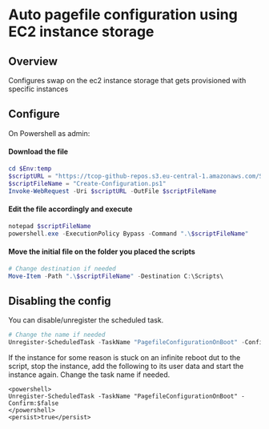# Auto pagefile configuration using EC2 instance storage

## Overview
Configures swap on the ec2 instance storage that gets provisioned with specific instances

## Configure

On Powershell as admin:

#### Download the file

```powershell
cd $Env:temp
$scriptURL = "https://tcop-github-repos.s3.eu-central-1.amazonaws.com/ScriptsAndNotes/windows/Pagefile/Create-Configuration.ps1"
$scriptFileName = "Create-Configuration.ps1"
Invoke-WebRequest -Uri $scriptURL -OutFile $scriptFileName
```
#### Edit the file accordingly and execute

```powershell
notepad $scriptFileName
powershell.exe -ExecutionPolicy Bypass -Command ".\$scriptFileName"
```

#### Move the initial file on the folder you placed the scripts
```powershell
# Change destination if needed
Move-Item -Path ".\$scriptFileName" -Destination C:\Scripts\
```

## Disabling the config

You can disable/unregister the scheduled task.
```powershell
# Change the name if needed
Unregister-ScheduledTask -TaskName "PagefileConfigurationOnBoot" -Confirm:$false
```

If the instance for some reason is stuck on an infinite reboot dut to the script, stop the instance, add the following to its user data and start the instance again.
Change the task name if needed.

```text
<powershell>
Unregister-ScheduledTask -TaskName "PagefileConfigurationOnBoot" -Confirm:$false
</powershell>
<persist>true</persist>
```
